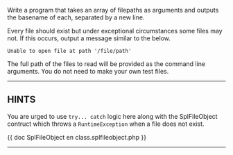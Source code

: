 Write a program that takes an array of filepaths as arguments and outputs the basename of each, separated by a new line. 

Every file should exist but under exceptional circumstances some files may not. If this occurs, output a message similar to the below.  

```
Unable to open file at path '/file/path'
```

The full path of the files to read will be provided as the command line arguments. You do not need to make your own test files. 

----------------------------------------------------------------------
## HINTS

You are urged to use `try... catch` logic here along with the SplFileObject contruct which throws a `RuntimeException` when a file does not exist.

{{ doc SplFileObject en class.splfileobject.php }}

----------------------------------------------------------------------
